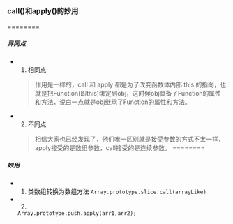 ### call()和apply()的妙用
========
##### 异同点
* 1. 相同点

  > 作用是一样的，call 和 apply 都是为了改变函数体内部 this 的指向，也就是把Function(即this)绑定到obj，这时候obj具备了Function的属性和方法，说白一点就是obj继承了Function的属性和方法。

* 2. 不同点

  > 相信大家也已经发现了，他们唯一区别就是接受参数的方式不太一样，apply接受的是数组参数，call接受的是连续参数。
========
##### 妙用
* 1. 类数组转换为数组方法
  `Array.prototype.slice.call(arrayLike)`
* 2. 
  `Array.prototype.push.apply(arr1,arr2);`


